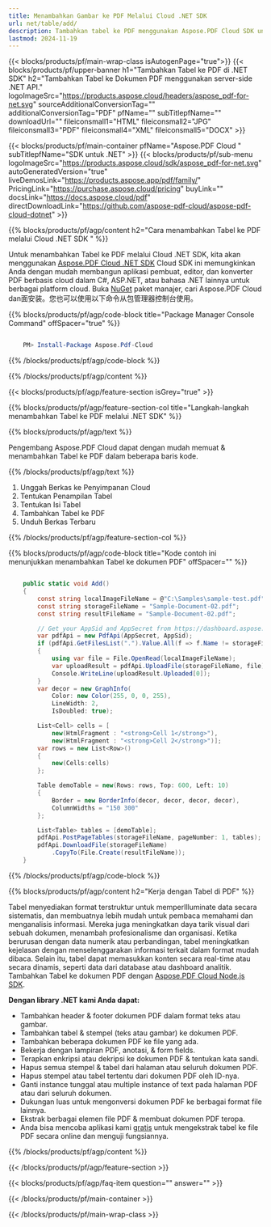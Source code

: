 ```yaml
---
title: Menambahkan Gambar ke PDF Melalui Cloud .NET SDK
url: net/table/add/
description: Tambahkan tabel ke PDF menggunakan Aspose.PDF Cloud SDK untuk .NET. Buat tata letak terstruktur secara dinamis di dokumen.
lastmod: 2024-11-19
---
```


{{< blocks/products/pf/main-wrap-class isAutogenPage="true">}}
{{< blocks/products/pf/upper-banner h1="Tambahkan Tabel ke PDF di .NET SDK" h2="Tambahkan Tabel ke Dokumen PDF menggunakan server-side .NET API." logoImageSrc="https://products.aspose.cloud/headers/aspose_pdf-for-net.svg" sourceAdditionalConversionTag="" additionalConversionTag="PDF" pfName="" subTitlepfName="" downloadUrl="" fileiconsmall1="HTML" fileiconsmall2="JPG" fileiconsmall3="PDF" fileiconsmall4="XML" fileiconsmall5="DOCX" >}}

{{< blocks/products/pf/main-container pfName="Aspose.PDF Cloud " subTitlepfName="SDK untuk .NET" >}}
{{< blocks/products/pf/sub-menu logoImageSrc="https://products.aspose.cloud/sdk/aspose_pdf-for-net.svg"
autoGeneratedVersion="true"
liveDemosLink="https://products.aspose.app/pdf/family/" PricingLink="https://purchase.aspose.cloud/pricing" buyLink="" docsLink="https://docs.aspose.cloud/pdf"  directDownloadLink="https://github.com/aspose-pdf-cloud/aspose-pdf-cloud-dotnet" >}}

{{% blocks/products/pf/agp/content h2="Cara menambahkan Tabel ke PDF melalui Cloud .NET SDK " %}}

Untuk menambahkan Tabel ke PDF melalui Cloud .NET SDK, kita akan menggunakan
[Aspose.PDF Cloud .NET SDK](https://products.aspose.cloud/pdf/net/)
Cloud SDK ini memungkinkan Anda dengan mudah membangun aplikasi pembuat, editor, dan konverter PDF berbasis cloud dalam C#, ASP.NET, atau bahasa .NET lainnya untuk berbagai platform cloud. Buka
[NuGet](https://www.nuget.org/packages/Aspose.Pdf-Cloud)
paket manajer, cari
Aspose.PDF Cloud
dan面安装。您也可以使用以下命令从包管理器控制台使用。

{{% blocks/products/pf/agp/code-block title="Package Manager Console Command" offSpacer="true" %}}

```powershell

    PM> Install-Package Aspose.Pdf-Cloud

```

{{% /blocks/products/pf/agp/code-block %}}

{{% /blocks/products/pf/agp/content %}}

{{< blocks/products/pf/agp/feature-section isGrey="true" >}}

{{% blocks/products/pf/agp/feature-section-col title="Langkah-langkah menambahkan Tabel ke PDF melalui .NET SDK" %}}

{{% blocks/products/pf/agp/text %}}

Pengembang Aspose.PDF Cloud dapat dengan mudah memuat & menambahkan Tabel ke PDF dalam beberapa baris kode.

{{% /blocks/products/pf/agp/text %}}

1. Unggah Berkas ke Penyimpanan Cloud
1. Tentukan Penampilan Tabel
1. Tentukan Isi Tabel
1. Tambahkan Tabel ke PDF
1. Unduh Berkas Terbaru

{{% /blocks/products/pf/agp/feature-section-col %}}

{{% blocks/products/pf/agp/code-block title="Kode contoh ini menunjukkan menambahkan Tabel ke dokumen PDF" offSpacer="" %}}

```cs

    public static void Add()
    {
        const string localImageFileName = @"C:\Samples\sample-test.pdf";
        const string storageFileName = "Sample-Document-02.pdf";
        const string resultFileName = "Sample-Document-02.pdf";

        // Get your AppSid and AppSecret from https://dashboard.aspose.cloud (free registration required).
        var pdfApi = new PdfApi(AppSecret, AppSid);
        if (pdfApi.GetFilesList(".").Value.All(f => f.Name != storageFileName))
        {
            using var file = File.OpenRead(localImageFileName);
            var uploadResult = pdfApi.UploadFile(storageFileName, file);
            Console.WriteLine(uploadResult.Uploaded[0]);
        }
        var decor = new GraphInfo(
            Color: new Color(255, 0, 0, 255),
            LineWidth: 2,
            IsDoubled: true);

        List<Cell> cells = [
            new(HtmlFragment : "<strong>Cell 1</strong>"),
            new(HtmlFragment : "<strong>Cell 2</strong>")];
        var rows = new List<Row>()
        {
            new(Cells:cells)
        };

        Table demoTable = new(Rows: rows, Top: 600, Left: 10)
        {
            Border = new BorderInfo(decor, decor, decor, decor),
            ColumnWidths = "150 300"
        };

        List<Table> tables = [demoTable];
        pdfApi.PostPageTables(storageFileName, pageNumber: 1, tables);
        pdfApi.DownloadFile(storageFileName)
            .CopyTo(File.Create(resultFileName));
    }
```

{{% /blocks/products/pf/agp/code-block %}}

{{% blocks/products/pf/agp/content h2="Kerja dengan Tabel di PDF" %}}

Tabel menyediakan format terstruktur untuk memperIlluminate data secara sistematis, dan membuatnya lebih mudah untuk pembaca memahami dan menganalisis informasi. Mereka juga meningkatkan daya tarik visual dari sebuah dokumen, menambah profesionalisme dan organisasi. Ketika berurusan dengan data numerik atau perbandingan, tabel meningkatkan kejelasan dengan menselenggarakan informasi terkait dalam format mudah dibaca. Selain itu, tabel dapat memasukkan konten secara real-time atau secara dinamis, seperti data dari database atau dashboard analitik.
Tambahkan Tabel ke dokumen PDF dengan [Aspose.PDF Cloud Node.js SDK](https://products.aspose.cloud/pdf/net/).

**Dengan library .NET kami Anda dapat:**

+ Tambahkan header & footer dokumen PDF dalam format teks atau gambar.
+ Tambahkan tabel & stempel (teks atau gambar) ke dokumen PDF.
+ Tambahkan beberapa dokumen PDF ke file yang ada.
+ Bekerja dengan lampiran PDF, anotasi, & form fields.
+ Terapkan enkripsi atau dekripsi ke dokumen PDF & tentukan kata sandi.
+ Hapus semua stempel & tabel dari halaman atau seluruh dokumen PDF.
+ Hapus stempel atau tabel tertentu dari dokumen PDF oleh ID-nya.
+ Ganti instance tunggal atau multiple instance of text pada halaman PDF atau dari seluruh dokumen.
+ Dukungan luas untuk mengonversi dokumen PDF ke berbagai format file lainnya.
+ Ekstrak berbagai elemen file PDF & membuat dokumen PDF teropa.
+ Anda bisa mencoba aplikasi kami [gratis](https://products.aspose.app/pdf/table-extraction) untuk mengekstrak tabel ke file PDF secara online dan menguji fungsiannya.

{{% /blocks/products/pf/agp/content %}}

{{< /blocks/products/pf/agp/feature-section >}}

{{< blocks/products/pf/agp/faq-item question="" answer="" >}}

{{< /blocks/products/pf/main-container >}}

{{< /blocks/products/pf/main-wrap-class >}}

